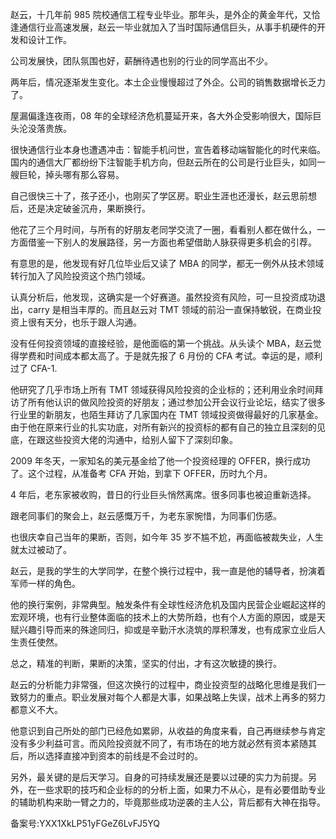赵云，十几年前 985 院校通信工程专业毕业。那年头，是外企的黄金年代，又恰逢通信行业高速发展，赵云一毕业就加入了当时国际通信巨头，从事手机硬件的开发和设计工作。

公司发展快，团队氛围也好，薪酬待遇也别的行业的同学高出不少。

两年后，情况逐渐发生变化。本土企业慢慢超过了外企。公司的销售数据增长乏力了。

屋漏偏逢连夜雨，08 年的全球经济危机蔓延开来，各大外企受影响很大，国际巨头沦没落贵族。

很快通信行业本身也遭遇冲击：智能手机问世，宣告着移动端智能化的时代来临。国内的通信大厂都纷纷下注智能手机方向，但赵云所在的公司是行业巨头，如同一艘巨轮，掉头哪有那么容易。

自己很快三十了，孩子还小，也刚买了学区房。职业生涯也还漫长，赵云思前想后，还是决定破釜沉舟，果断换行。

他花了三个月时间，与所有的好朋友老同学交流了一圈，看看别人都在做什么，一方面借鉴一下别人的发展路径，另一方面也希望借助人脉获得更多机会的引荐。

有意思的是，他发现有好几位毕业后又读了 MBA 的同学，都无一例外从技术领域转行加入了风险投资这个热门领域。

认真分析后，他发现，这确实是一个好赛道。虽然投资有风险，可一旦投资成功退出，carry 是相当丰厚的。而且赵云对 TMT 领域的前沿一直保持敏锐，在商业投资上很有天分，也乐于跟人沟通。

没有任何投资领域的直接经验，是他面临的第一个挑战。从头读个 MBA，赵云觉得学费和时间成本都太高了。于是就先报了 6 月份的 CFA 考试。幸运的是，顺利过了 CFA-1.

他研究了几乎市场上所有 TMT 领域获得风险投资的企业标的；还利用业余时间拜访了所有他认识的做风险投资的好朋友；通过参加公开会议行业论坛，结实了很多行业里的新朋友，也陌生拜访了几家国内在 TMT 领域投资做得最好的几家基金。由于他在原来行业的扎实功底，对所有新兴的投资标的都有自己的独立且深刻的见底，在跟这些投资大佬的沟通中，给别人留下了深刻印象。

2009 年冬天，一家知名的美元基金给了他一个投资经理的 OFFER，换行成功了。这个过程，从准备考 CFA 开始，到拿下 OFFER，历时九个月。

4 年后，老东家被收购，昔日的行业巨头悄然离席。很多同事也被迫重新选择。

跟老同事们的聚会上，赵云感慨万千，为老东家惋惜，为同事们伤感。

也很庆幸自己当年的果断，否则，如今年 35 岁不尴不尬，再面临被裁失业，人生就太过被动了。

赵云，是我的学生的大学同学，在整个换行过程中，我一直是他的辅导者，扮演着军师一样的角色。

他的换行案例，非常典型。触发条件有全球性经济危机及国内民营企业崛起这样的宏观环境，也有行业整体面临的技术上的大势所趋，也有个人方面的原因，或是天赋兴趣引导而来的殊途同归，抑或是辛勤汗水浇筑的厚积薄发，也有成家立业后人生责任使然。

总之，精准的判断，果断的决策，坚实的付出，才有这次敏捷的换行。

赵云的分析能力非常强，但这次换行的过程中，商业投资型的战略化思维是我们一致努力的重点。职业发展对每个人都是大事，如果战略上失误，战术上再多的努力都意义不大。

他意识到自己所处的部门已经危如累卵，从收益的角度来看，自己再继续参与肯定没有多少利益可言。而风险投资就不同了，有市场在的地方就必然有资本紧随其后，所以选择直接冲到资本的前线是不会过时的。

另外，最关键的是后天学习。自身的可持续发展还是要以过硬的实力为前提。另外，在一些求职的技巧和企业标的的分析上面，如果力不从心，是有必要借助专业的辅助机构来助一臂之力的，毕竟那些成功逆袭的主人公，背后都有大神在指导。

备案号:YXX1XkLP51yFGeZ6LvFJ5YQ